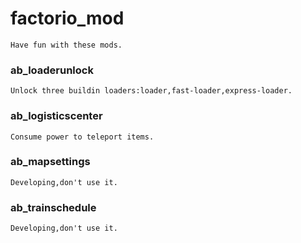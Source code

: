 # factorio_mod
    Have fun with these mods.

### ab_loaderunlock
    Unlock three buildin loaders:loader,fast-loader,express-loader.

### ab_logisticscenter
    Consume power to teleport items.

### ab_mapsettings
    Developing,don't use it.

### ab_trainschedule
    Developing,don't use it.
